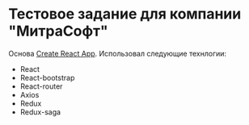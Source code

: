 # Тестовое задание для компании "МитраСофт"

Основа [Create React App](https://github.com/facebook/create-react-app).
Использовал следующие технлогии: 
- React
- React-bootstrap
- React-router
- Axios
- Redux
- Redux-saga
